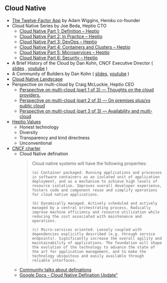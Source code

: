 ## Cloud Native
- [The Twelve-Factor App](https://12factor.net/) by Adam Wiggins, Heroku co-founder
- Cloud Native Series by Joe Beda, Heptio CTO
    - [Cloud Native Part 1: Definition – Heptio](https://blog.heptio.com/cloud-native-part-1-definition-716ed30e9193)
    - [Cloud Native Part 2: In Practice – Heptio](https://blog.heptio.com/cloud-native-part-2-d5c29e699caf)
    - [Cloud Native Part 3: DevOps – Heptio](https://blog.heptio.com/cloud-native-part-3-6f9d888c5f07)
    - [Cloud Native Part 4: Containers and Clusters – Heptio](https://blog.heptio.com/cloud-native-part-4-79dc3875e03c)
    - [Cloud Native Part 5: Microservices – Heptio](https://blog.heptio.com/cloud-native-part-5-1c1106a4caf8)
    - [Cloud Native Part 6: Security – Heptio](https://blog.heptio.com/cloud-native-part-6-18e1587355db)
- A Brief History of the Cloud by Dan Kohn, CNCF Executive Director ( [slides](https://events.static.linuxfound.org/sites/events/files/slides/CNCF%20Keynote%20Preso.pdf) , [youtube](https://youtu.be/PKUiBuEfJ08) )
- A Community of Builders by Dan Kohn ( [slides](https://schd.ws/hosted_files/kccncna17/e7/Keynote%20-%20Dan%20Kohn%20-%20KCCNC%20NA%202017%20FINAL.pdf), [youtube](https://youtu.be/Z3aBWkNXnhw) )
- [Cloud Native Landscape](https://github.com/cncf/landscape)
- Perspective on multi-cloud by Craig McLuckie, Heptio CEO
    - [Perspective on multi-cloud (part 1 of 3) — Thoughts on the cloud providers.](https://blog.heptio.com/perspective-on-multi-cloud-part-1-of-3-6396caf522b5)
    - [Perspective on multi-cloud (part 2 of 3) — On premises plus/vs public cloud](https://blog.heptio.com/perspective-on-multi-cloud-part-2-of-3-on-premises-plus-vs-public-cloud-282818574643)
    - [Perspective on multi-cloud (part 3 of 3) — Availability and multi-cloud](https://blog.heptio.com/perspective-on-multi-cloud-part-3-of-3-availability-and-multi-cloud-5018762d2702)
- [Heptio Values](https://blog.heptio.com/our-values-8d897f016342)
    - Honest technology
    - Diversity
    - Transparency and kind directness
    - Unconventional
- [CNCF charter](https://www.cncf.io/about/charter/)
    - Cloud Native defination
        > Cloud native systems will have the following properties:
        >
        >     (a) Container packaged. Running applications and processes in software containers as an isolated unit of application deployment, and as a mechanism to achieve high levels of resource isolation. Improves overall developer experience, fosters code and component reuse and simplify operations for cloud native applications.
        >
        >     (b) Dynamically managed. Actively scheduled and actively managed by a central orchestrating process. Radically improve machine efficiency and resource utilization while reducing the cost associated with maintenance and operations.
        >
        >     (c) Micro-services oriented. Loosely coupled with dependencies explicitly described (e.g. through service endpoints). Significantly increase the overall agility and maintainability of applications. The foundation will shape the evolution of the technology to advance the state of the art for application management, and to make the technology ubiquitous and easily available through reliable interfaces.
    - [Community talks about definations](https://goo.gl/aYLdv2)
    - [Google Docs - Cloud Native Defination Update"](https://goo.gl/83EXxG)

